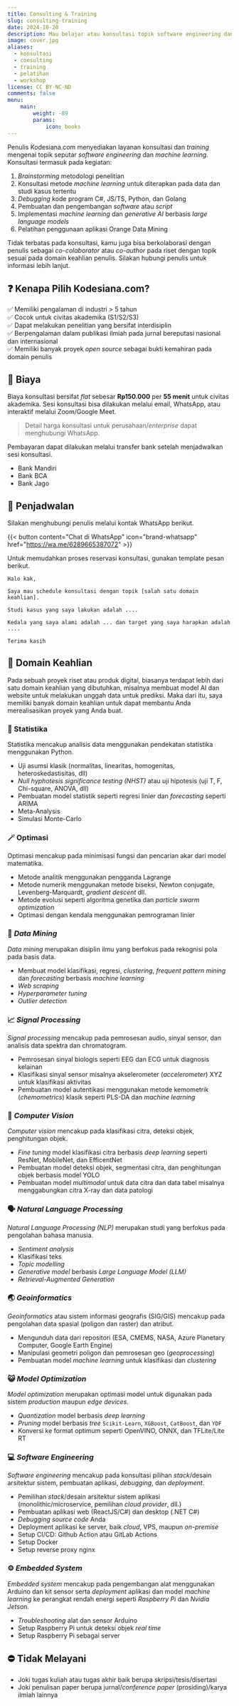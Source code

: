 ```yaml
---
title: Consulting & Training
slug: consulting-training
date: 2024-10-20
description: Mau belajar atau konsultasi topik software engineering dan machine learning bersama penulis Kodesiana.com? Bisa dong!
image: cover.jpg
aliases:
  - konsultasi
  - consulting
  - training
  - pelatihan
  - workshop
license: CC BY-NC-ND
comments: false
menu:
    main: 
        weight: -89
        params:
            icon: books
---
```


Penulis Kodesiana.com menyediakan layanan konsultasi dan *training* mengenai topik seputar *software engineering* dan *machine learning*. Konsultasi termasuk pada kegiatan:

1. *Brainstorming* metodologi penelitian
2. Konsultasi metode *machine learning* untuk diterapkan pada data dan studi kasus tertentu
3. *Debugging* kode program C#, JS/TS, Python, dan Golang
4. Pembuatan dan pengembangan *software* atau *script*
5. Implementasi *machine learning* dan *generative AI* berbasis *large language models*
6. Pelatihan penggunaan aplikasi Orange Data Mining

Tidak terbatas pada konsultasi, kamu juga bisa berkolaborasi dengan penulis sebagai *co-colaborator* atau *co-author* pada riset dengan topik sesuai pada domain keahlian penulis. Silakan hubungi penulis untuk informasi lebih lanjut.

## ❓ Kenapa Pilih Kodesiana.com?

✅ Memiliki pengalaman di industri > 5 tahun  
✅ Cocok untuk civitas akademika (S1/S2/S3)  
✅ Dapat melakukan penelitian yang bersifat interdisiplin  
✅ Berpengalaman dalam publikasi ilmiah pada jurnal bereputasi nasional dan internasional  
✅ Memiliki banyak proyek *open source* sebagai bukti kemahiran pada domain penulis  

## 💸 Biaya

Biaya konsultasi bersifat *flat* sebesar **Rp150.000** per **55 menit** untuk civitas akademika. Sesi konsultasi bisa dilakukan melalui email, WhatsApp, atau interaktif melalui Zoom/Google Meet.

> Detail harga konsultasi untuk perusahaan/*enterprise* dapat menghubungi WhatsApp.

Pembayaran dapat dilakukan melalui transfer bank setelah menjadwalkan sesi konsultasi.

- Bank Mandiri
- Bank BCA
- Bank Jago

## 📅 Penjadwalan

Silakan menghubungi penulis melalui kontak WhatsApp berikut.

{{< button content="Chat di WhatsApp" icon="brand-whatsapp" href="https://wa.me/6289665387072" >}}

Untuk memudahkan proses reservasi konsultasi, gunakan template pesan berikut.

```plain
Halo kak,

Saya mau schedule konsultasi dengan topik [salah satu domain keahlian].

Studi kasus yang saya lakukan adalah ....

Kedala yang saya alami adalah ... dan target yang saya harapkan adalah ....

Terima kasih
```

## 🎯 Domain Keahlian

Pada sebuah proyek riset atau produk digital, biasanya terdapat lebih dari satu domain keahlian yang dibutuhkan, misalnya membuat model AI dan website untuk melakukan unggah data untuk prediksi. Maka dari itu, saya memiliki banyak domain keahlian untuk dapat membantu Anda merealisasikan proyek yang Anda buat.

### 🎲 Statistika

Statistika mencakup analisis data menggunakan pendekatan statistika menggunakan Python.

- Uji asumsi klasik (normalitas, linearitas, homogenitas, heteroskedastisitas, dll)
- *Null hyphotesis significance testing (NHST)* atau uji hipotesis (uji T, F, Chi-square, ANOVA, dll)
- Pembuatan model statistik seperti regresi linier dan *forecasting* seperti ARIMA
- Meta-Analysis
- Simulasi Monte-Carlo

### 🪄 Optimasi

Optimasi mencakup pada minimisasi fungsi dan pencarian akar dari model matematika.

- Metode analitik menggunakan pengganda Lagrange
- Metode numerik menggunakan metode biseksi, Newton conjugate, Levenberg-Marquardt, *gradient descent* dll.
- Metode evolusi seperti algoritma genetika dan *particle swarm optimization*
- Optimasi dengan kendala menggunakan pemrograman linier

### 🧠 *Data Mining*

*Data mining* merupakan disiplin ilmu yang berfokus pada rekognisi pola pada basis data.

- Membuat model klasifikasi, regresi, *clustering*, *frequent pattern mining* dan *forecasting* berbasis *machine learning*
- *Web scraping*
- *Hyperparameter tuning*
- *Outlier detection*

### 📈 *Signal Processing*

*Signal processing* mencakup pada pemrosesan audio, sinyal sensor, dan analisis data spektra dan chromatogram.

- Pemrosesan sinyal biologis seperti EEG dan ECG untuk diagnosis kelainan
- Klasifikasi sinyal sensor misalnya akselerometer (*accelerometer*) XYZ untuk klasifikasi aktivitas
- Pembuatan model autentikasi menggunakan metode kemometrik (*chemometrics*) klasik seperti PLS-DA dan *machine learning*

### 🦜 *Computer Vision*

*Computer vision* mencakup pada klasifikasi citra, deteksi objek, penghitungan objek.

- *Fine tuning* model klasifikasi citra berbasis *deep learning* seperti ResNet, MobileNet, dan EfficentNet
- Pembuatan model deteksi objek, segmentasi citra, dan penghitungan objek berbasis model YOLO
- Pembuatan model *multimodal* untuk data citra dan data tabel misalnya menggabungkan citra X-ray dan data patologi

### 🗣️ *Natural Language Processing*

*Natural Language Processing (NLP)* merupakan studi yang berfokus pada pengolahan bahasa manusia.

- *Sentiment analysis*
- Klasifikasi teks
- *Topic modelling*
- *Generative model* berbasis *Large Language Model (LLM)*
- *Retrieval-Augmented Generation*

### 🌏 *Geoinformatics*

*Geoinformatics* atau sistem informasi geografis (SIG/GIS) mencakup pada pengolahan data spasial (poligon dan raster) dan atribut.

- Mengunduh data dari repositori (ESA, CMEMS, NASA, Azure Planetary Computer, Google Earth Engine)
- Manipulasi geometri poligon dan pemrosesan geo (*geoprocessing*)
- Pembuatan model *machine learning* untuk klasifikasi dan *clustering*

### 😺 *Model Optimization*

*Model optimization* merupakan optimasi model untuk digunakan pada sistem *production* maupun *edge devices*.

- *Quantization* model berbasis *deep learning*
- *Pruning* model berbasis *tree* `Scikit-Learn`, `XGBoost`, `CatBoost`, dan `YDF`
- Konversi ke format optimum seperti OpenVINO, ONNX, dan TFLite/Lite RT

### 💻 *Software Engineering*

*Software engineering* mencakup pada konsultasi pilihan *stack*/desain arsitektur sistem, pembuatan aplikasi, *debugging*, dan *deployment*.

- Pemilihan *stack*/desain arsitektur sistem aplikasi (monolithic/microservice, pemilihan *cloud provider*, dll.)
- Pembuatan aplikasi web (ReactJS/C#) dan desktop (.NET C#)
- *Debugging source code* Anda
- Deployment aplikasi ke server, baik *cloud*, VPS, maupun *on-premise*
- Setup CI/CD: Github Action atau GitLab Actions
- Setup Docker
- Setup reverse proxy nginx

### ⚙️ *Embedded System*

*Embedded system* mencakup pada pengembangan alat menggunakan Arduino dan kit sensor serta *deployment* aplikasi dan model *machine learning* ke perangkat rendah energi seperti *Raspberry Pi* dan *Nvidia Jetson*.

- *Troubleshooting* alat dan sensor Arduino
- Setup Raspberry Pi untuk deteksi objek *real time*
- Setup Raspberry Pi sebagai server

## ⛔ Tidak Melayani

- Joki tugas kuliah atau tugas akhir baik berupa skripsi/tesis/disertasi
- Joki penulisan paper berupa jurnal/*conference paper* (prosiding)/karya ilmiah lainnya
